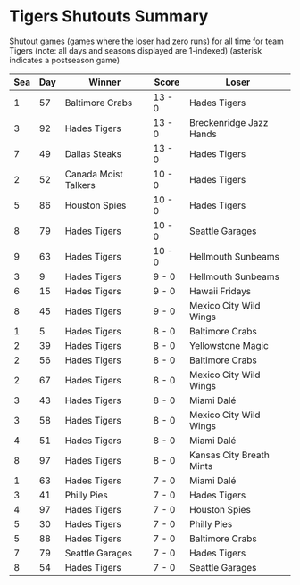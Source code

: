 # Tigers Shutouts Summary



Shutout games (games where the loser had zero runs) for all time for team Tigers (note: all days and seasons displayed are 1-indexed) (asterisk indicates a postseason game)


| Sea | Day | Winner | Score | Loser | 
| ------ |------ |------ |------ |------ |
| 1 | 57 | Baltimore Crabs | 13 - 0 | Hades Tigers | 
| 3 | 92 | Hades Tigers | 13 - 0 | Breckenridge Jazz Hands | 
| 7 | 49 | Dallas Steaks | 13 - 0 | Hades Tigers | 
| 2 | 52 | Canada Moist Talkers | 10 - 0 | Hades Tigers | 
| 5 | 86 | Houston Spies | 10 - 0 | Hades Tigers | 
| 8 | 79 | Hades Tigers | 10 - 0 | Seattle Garages | 
| 9 | 63 | Hades Tigers | 10 - 0 | Hellmouth Sunbeams | 
| 3 | 9 | Hades Tigers | 9 - 0 | Hellmouth Sunbeams | 
| 6 | 15 | Hades Tigers | 9 - 0 | Hawaii Fridays | 
| 8 | 45 | Hades Tigers | 9 - 0 | Mexico City Wild Wings | 
| 1 | 5 | Hades Tigers | 8 - 0 | Baltimore Crabs | 
| 2 | 39 | Hades Tigers | 8 - 0 | Yellowstone Magic | 
| 2 | 56 | Hades Tigers | 8 - 0 | Baltimore Crabs | 
| 2 | 67 | Hades Tigers | 8 - 0 | Mexico City Wild Wings | 
| 3 | 43 | Hades Tigers | 8 - 0 | Miami Dalé | 
| 3 | 58 | Hades Tigers | 8 - 0 | Mexico City Wild Wings | 
| 4 | 51 | Hades Tigers | 8 - 0 | Miami Dalé | 
| 8 | 97 | Hades Tigers | 8 - 0 | Kansas City Breath Mints | 
| 1 | 63 | Hades Tigers | 7 - 0 | Miami Dalé | 
| 3 | 41 | Philly Pies | 7 - 0 | Hades Tigers | 
| 4 | 97 | Hades Tigers | 7 - 0 | Houston Spies | 
| 5 | 30 | Hades Tigers | 7 - 0 | Philly Pies | 
| 5 | 88 | Hades Tigers | 7 - 0 | Baltimore Crabs | 
| 7 | 79 | Seattle Garages | 7 - 0 | Hades Tigers | 
| 8 | 54 | Hades Tigers | 7 - 0 | Seattle Garages | 


